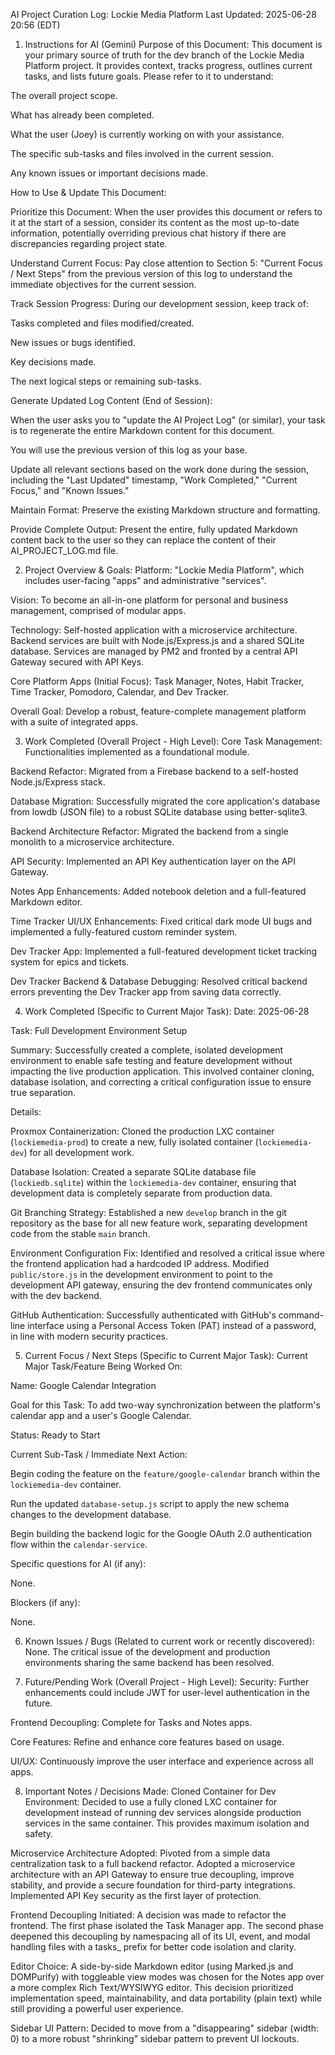 AI Project Curation Log: Lockie Media Platform
Last Updated: 2025-06-28 20:56 (EDT)

1. Instructions for AI (Gemini)
Purpose of this Document: This document is your primary source of truth for the dev branch of the Lockie Media Platform project. It provides context, tracks progress, outlines current tasks, and lists future goals. Please refer to it to understand:

The overall project scope.

What has already been completed.

What the user (Joey) is currently working on with your assistance.

The specific sub-tasks and files involved in the current session.

Any known issues or important decisions made.

How to Use & Update This Document:

Prioritize this Document: When the user provides this document or refers to it at the start of a session, consider its content as the most up-to-date information, potentially overriding previous chat history if there are discrepancies regarding project state.

Understand Current Focus: Pay close attention to Section 5: "Current Focus / Next Steps" from the previous version of this log to understand the immediate objectives for the current session.

Track Session Progress: During our development session, keep track of:

Tasks completed and files modified/created.

New issues or bugs identified.

Key decisions made.

The next logical steps or remaining sub-tasks.

Generate Updated Log Content (End of Session):

When the user asks you to "update the AI Project Log" (or similar), your task is to regenerate the entire Markdown content for this document.

You will use the previous version of this log as your base.

Update all relevant sections based on the work done during the session, including the "Last Updated" timestamp, "Work Completed," "Current Focus," and "Known Issues."

Maintain Format: Preserve the existing Markdown structure and formatting.

Provide Complete Output: Present the entire, fully updated Markdown content back to the user so they can replace the content of their AI_PROJECT_LOG.md file.

2. Project Overview & Goals:
Platform: "Lockie Media Platform", which includes user-facing "apps" and administrative "services".

Vision: To become an all-in-one platform for personal and business management, comprised of modular apps.

Technology: Self-hosted application with a microservice architecture. Backend services are built with Node.js/Express.js and a shared SQLite database. Services are managed by PM2 and fronted by a central API Gateway secured with API Keys.

Core Platform Apps (Initial Focus): Task Manager, Notes, Habit Tracker, Time Tracker, Pomodoro, Calendar, and Dev Tracker.

Overall Goal: Develop a robust, feature-complete management platform with a suite of integrated apps.

3. Work Completed (Overall Project - High Level):
Core Task Management: Functionalities implemented as a foundational module.

Backend Refactor: Migrated from a Firebase backend to a self-hosted Node.js/Express stack.

Database Migration: Successfully migrated the core application's database from lowdb (JSON file) to a robust SQLite database using better-sqlite3.

Backend Architecture Refactor: Migrated the backend from a single monolith to a microservice architecture.

API Security: Implemented an API Key authentication layer on the API Gateway.

Notes App Enhancements: Added notebook deletion and a full-featured Markdown editor.

Time Tracker UI/UX Enhancements: Fixed critical dark mode UI bugs and implemented a fully-featured custom reminder system.

Dev Tracker App: Implemented a full-featured development ticket tracking system for epics and tickets.

Dev Tracker Backend & Database Debugging: Resolved critical backend errors preventing the Dev Tracker app from saving data correctly.

4. Work Completed (Specific to Current Major Task):
Date: 2025-06-28

Task: Full Development Environment Setup

Summary: Successfully created a complete, isolated development environment to enable safe testing and feature development without impacting the live production application. This involved container cloning, database isolation, and correcting a critical configuration issue to ensure true separation.

Details:

Proxmox Containerization: Cloned the production LXC container (`lockiemedia-prod`) to create a new, fully isolated container (`lockiemedia-dev`) for all development work.

Database Isolation: Created a separate SQLite database file (`lockiedb.sqlite`) within the `lockiemedia-dev` container, ensuring that development data is completely separate from production data.

Git Branching Strategy: Established a new `develop` branch in the git repository as the base for all new feature work, separating development code from the stable `main` branch.

Environment Configuration Fix: Identified and resolved a critical issue where the frontend application had a hardcoded IP address. Modified `public/store.js` in the development environment to point to the development API gateway, ensuring the dev frontend communicates only with the dev backend.

GitHub Authentication: Successfully authenticated with GitHub's command-line interface using a Personal Access Token (PAT) instead of a password, in line with modern security practices.

5. Current Focus / Next Steps (Specific to Current Major Task):
Current Major Task/Feature Being Worked On:

Name: Google Calendar Integration

Goal for this Task: To add two-way synchronization between the platform's calendar app and a user's Google Calendar.

Status: Ready to Start

Current Sub-Task / Immediate Next Action:

Begin coding the feature on the `feature/google-calendar` branch within the `lockiemedia-dev` container.

Run the updated `database-setup.js` script to apply the new schema changes to the development database.

Begin building the backend logic for the Google OAuth 2.0 authentication flow within the `calendar-service`.

Specific questions for AI (if any):

None.

Blockers (if any):

None.

6. Known Issues / Bugs (Related to current work or recently discovered):
None. The critical issue of the development and production environments sharing the same backend has been resolved.

7. Future/Pending Work (Overall Project - High Level):
Security: Further enhancements could include JWT for user-level authentication in the future.

Frontend Decoupling: Complete for Tasks and Notes apps.

Core Features: Refine and enhance core features based on usage.

UI/UX: Continuously improve the user interface and experience across all apps.

8. Important Notes / Decisions Made:
Cloned Container for Dev Environment: Decided to use a fully cloned LXC container for development instead of running dev services alongside production services in the same container. This provides maximum isolation and safety.

Microservice Architecture Adopted: Pivoted from a simple data centralization task to a full backend refactor. Adopted a microservice architecture with an API Gateway to ensure true decoupling, improve stability, and provide a secure foundation for third-party integrations. Implemented API Key security as the first layer of protection.

Frontend Decoupling Initiated: A decision was made to refactor the frontend. The first phase isolated the Task Manager app. The second phase deepened this decoupling by namespacing all of its UI, event, and modal handling files with a tasks_ prefix for better code isolation and clarity.

Editor Choice: A side-by-side Markdown editor (using Marked.js and DOMPurify) with toggleable view modes was chosen for the Notes app over a more complex Rich Text/WYSIWYG editor. This decision prioritized implementation speed, maintainability, and data portability (plain text) while still providing a powerful user experience.

Sidebar UI Pattern: Decided to move from a "disappearing" sidebar (width: 0) to a more robust "shrinking" sidebar pattern to prevent UI lockouts.